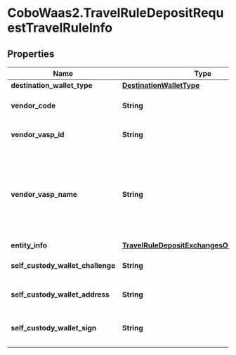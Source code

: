 # CoboWaas2.TravelRuleDepositRequestTravelRuleInfo

## Properties

Name | Type | Description | Notes
------------ | ------------- | ------------- | -------------
**destination_wallet_type** | [**DestinationWalletType**](DestinationWalletType.md) |  | 
**vendor_code** | **String** | The vendor code for exchanges or VASPs. | 
**vendor_vasp_id** | **String** | The unique identifier of the VASP. | 
**vendor_vasp_name** | **String** | The vendor name to be provided when selecting \&quot;Others\&quot; as the VASP case. This field allows customers to specify the name of a vendor not listed. | [optional] 
**entity_info** | [**TravelRuleDepositExchangesOrVASPEntityInfo**](TravelRuleDepositExchangesOrVASPEntityInfo.md) |  | 
**self_custody_wallet_challenge** | **String** | The challenge obtained from a previous operation. | 
**self_custody_wallet_address** | **String** | The address of the self-custodial wallet. | 
**self_custody_wallet_sign** | **String** | The signed message from the self-custodial wallet. | 


